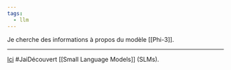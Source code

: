 ```yaml
---
tags:
  - llm
---
```

Je cherche des informations à propos du modèle [[Phi-3]].

---

[Ici]() #JaiDécouvert  [[Small Language Models]] (SLMs).

